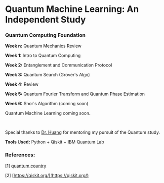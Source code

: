# Quantum Machine Learning: An Independent Study

### Quantum Computing Foundation
 
**Week n:** Quantum Mechanics Review

**Week 1:** Intro to Quantum Computing

**Week 2:** Entanglement and Communication Protocol

**Week 3:** Quantum Search (Grover's Algo)

**Week 4:** Review

**Week 5:** Quantum Fourier Transform and Quantum Phase Estimation

**Week 6:** Shor's Algorithm (coming soon)

Quantum Machine Learning coming soon.

<br>

Special thanks to [Dr. Huang](https://danehuang.github.io/index.html) for mentoring my pursuit of the Quantum study.


**Tools Used:** Python + Qiskit + IBM Quantum Lab


### References:

[1] [quantum.country](https://quantum.country/)

[2] [https://qiskit.org/](https://qiskit.org/)
